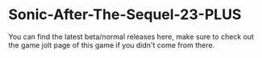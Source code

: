 # Sonic-After-The-Sequel-23-PLUS
You can find the latest beta/normal releases here, make sure to check out the game jolt page of this game if you didn't come from there.
